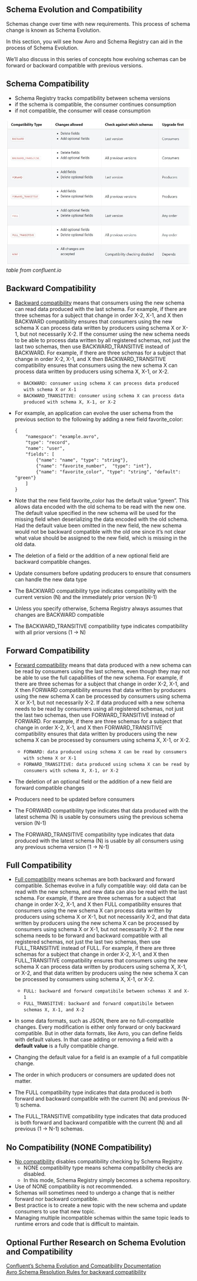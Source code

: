 ## Schema Evolution and Compatibility
Schemas change over time with new requirements. This process of schema change is known as Schema Evolution.

In this section, you will see how Avro and Schema Registry can aid in the process of Schema Evolution.

We’ll also discuss in this series of concepts how evolving schemas can be forward or backward compatible with previous versions.


## Schema Compatibility
- Schema Registry tracks compatibility between schema versions
- if the schema is compatible, the consumer continues consumption
- if not compatible, the consumer will cease consumption

![image](./image/compatibility-table.jpg)
*table from confluent.io*

## Backward Compatibility
- [Backward compatibility](https://docs.confluent.io/current/schema-registry/avro.html#backward-compatibility)  means that consumers using the new schema can read data produced with the last schema. For example, if there are three schemas for a subject that change in order X-2, X-1, and X then BACKWARD compatibility ensures that consumers using the new schema X can process data written by producers using schema X or X-1, but not necessarily X-2. If the consumer using the new schema needs to be able to process data written by all registered schemas, not just the last two schemas, then use BACKWARD_TRANSITIVE instead of BACKWARD. For example, if there are three schemas for a subject that change in order X-2, X-1, and X then BACKWARD_TRANSITIVE compatibility ensures that consumers using the new schema X can process data written by producers using schema X, X-1, or X-2.
    - `BACKWARD: consumer using schema X can process data produced with schema X or X-1`
    - `BACKWARD_TRANSITIVE: consumer using schema X can process data produced with schema X, X-1, or X-2`

- For example, an application can evolve the user schema from the previous section to the following by adding a new field favorite_color:
    ```
    {
        "namespace": "example.avro",
        "type": "record",
        "name": "user",
        "fields": [
            {"name": "name", "type": "string"},
            {"name": "favorite_number",  "type": "int"},
            {"name": "favorite_color", "type": "string", "default": "green"}
        ]
    }
    ```
- Note that the new field favorite_color has the default value “green”. This allows data encoded with the old schema to be read with the new one. The default value specified in the new schema will be used for the missing field when deserializing the data encoded with the old schema. Had the default value been omitted in the new field, the new schema would not be backward compatible with the old one since it’s not clear what value should be assigned to the new field, which is missing in the old data.

- The deletion of a field or the addition of a new optional field are backward compatible changes.
- Update consumers before updating producers to ensure that consumers can handle the new data type
- The BACKWARD compatibility type indicates compatibility with the current version (N) and the immediately prior version (N-1)
- Unless you specify otherwise, Schema Registry always assumes that changes are BACKWARD compatible
- The BACKWARD_TRANSITIVE compatibility type indicates compatibility with all prior versions (1 → N)

## Forward Compatibility
- [Forward compatibility](https://docs.confluent.io/current/schema-registry/avro.html#forward-compatibility) means that data produced with a new schema can be read by consumers using the last schema, even though they may not be able to use the full capabilities of the new schema. For example, if there are three schemas for a subject that change in order X-2, X-1, and X then FORWARD compatibility ensures that data written by producers using the new schema X can be processed by consumers using schema X or X-1, but not necessarily X-2. If data produced with a new schema needs to be read by consumers using all registered schemas, not just the last two schemas, then use FORWARD_TRANSITIVE instead of FORWARD. For example, if there are three schemas for a subject that change in order X-2, X-1, and X then FORWARD_TRANSITIVE compatibility ensures that data written by producers using the new schema X can be processed by consumers using schema X, X-1, or X-2.

    - `FORWARD: data produced using schema X can be read by consumers with schema X or X-1`
    - `FORWARD_TRANSITIVE: data produced using schema X can be read by consumers with schema X, X-1, or X-2`

- The deletion of an optional field or the addition of a new field are forward compatible changes
- Producers need to be updated before consumers
- The FORWARD compatibility type indicates that data produced with the latest schema (N) is usable by consumers using the previous schema version (N-1)
- The FORWARD_TRANSITIVE compatibility type indicates that data produced with the latest schema (N) is usable by all consumers using any previous schema version (1 → N-1)

## Full Compatibility
- [Full compatibility](https://docs.confluent.io/current/schema-registry/avro.html#full-compatibility) means schemas are both backward and forward compatible. Schemas evolve in a fully compatible way: old data can be read with the new schema, and new data can also be read with the last schema. For example, if there are three schemas for a subject that change in order X-2, X-1, and X then FULL compatibility ensures that consumers using the new schema X can process data written by producers using schema X or X-1, but not necessarily X-2, and that data written by producers using the new schema X can be processed by consumers using schema X or X-1, but not necessarily X-2. If the new schema needs to be forward and backward compatible with all registered schemas, not just the last two schemas, then use FULL_TRANSITIVE instead of FULL. For example, if there are three schemas for a subject that change in order X-2, X-1, and X then FULL_TRANSITIVE compatibility ensures that consumers using the new schema X can process data written by producers using schema X, X-1, or X-2, and that data written by producers using the new schema X can be processed by consumers using schema X, X-1, or X-2.

    - `FULL: backward and forward compatibile between schemas X and X-1`
    - `FULL_TRANSITIVE: backward and forward compatibile between schemas X, X-1, and X-2`

- In some data formats, such as JSON, there are no full-compatible changes. Every modification is either only forward or only backward compatible. But in other data formats, like Avro, you can define fields with default values. In that case adding or removing a field with a **default value** is a fully compatible change.
- Changing the default value for a field is an example of a full compatible change.
- The order in which producers or consumers are updated does not matter.
- The FULL compatibility type indicates that data produced is both forward and backward compatible with the current (N) and previous (N-1) schema.
- The FULL_TRANSITIVE compatibility type indicates that data produced is both forward and backward compatible with the current (N) and all previous (1 → N-1) schemas.

## No Compatibility (NONE Compatibility)
- [No compatibility](https://docs.confluent.io/current/schema-registry/avro.html#no-compatibility-checking) disables compatibility checking by Schema Registry.
    - NONE compatibility type means schema compatibility checks are disabled.
    - In this mode, Schema Registry simply becomes a schema repository.
- Use of NONE compatibility is not recommended.
- Schemas will sometimes need to undergo a change that is neither forward nor backward compatible.
- Best practice is to create a new topic with the new schema and update consumers to use that new topic.
- Managing multiple incompatible schemas within the same topic leads to runtime errors and code that is difficult to maintain.

## Optional Further Research on Schema Evolution and Compatibility  
[Confluent’s Schema Evolution and Compatibility Documentation](https://docs.confluent.io/current/schema-registry/avro.html#schema-evolution-and-compatibility)  
[Avro Schema Resolution Rules for backward compatibility](http://avro.apache.org/docs/1.8.2/spec.html#Schema+Resolution)